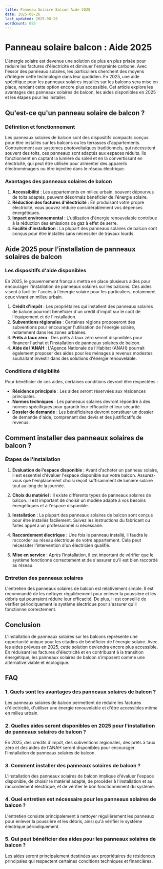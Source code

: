 ```yaml
---
title: Panneau Solaire Balcon Aide 2025
date: 2025-08-26
last_updated: 2025-08-26
wordcount: 885
---
```


# Panneau solaire balcon : Aide 2025

L'énergie solaire est devenue une solution de plus en plus prisée pour réduire les factures d'électricité et diminuer l'empreinte carbone. Avec l'essor des panneaux solaires, les particuliers cherchent des moyens d'intégrer cette technologie dans leur quotidien. En 2025, une aide spécifique pour les panneaux solaires installés sur les balcons sera mise en place, rendant cette option encore plus accessible. Cet article explore les avantages des panneaux solaires de balcon, les aides disponibles en 2025 et les étapes pour les installer.

## Qu'est-ce qu'un panneau solaire de balcon ?

### Définition et fonctionnement

Les panneaux solaires de balcon sont des dispositifs compacts conçus pour être installés sur les balcons ou les terrasses d'appartements. Contrairement aux systèmes photovoltaïques traditionnels, qui nécessitent souvent des toits, ces panneaux sont adaptés aux espaces réduits. Ils fonctionnent en captant la lumière du soleil et en la convertissant en électricité, qui peut être utilisée pour alimenter des appareils électroménagers ou être injectée dans le réseau électrique.

### Avantages des panneaux solaires de balcon

1. **Accessibilité** : Les appartements en milieu urbain, souvent dépourvus de toits adaptés, peuvent désormais bénéficier de l'énergie solaire.
2. **Réduction des factures d'électricité** : En produisant votre propre électricité, vous pouvez réduire considérablement vos dépenses énergétiques.
3. **Impact environnemental** : L'utilisation d'énergie renouvelable contribue à la réduction des émissions de gaz à effet de serre.
4. **Facilité d'installation** : La plupart des panneaux solaires de balcon sont conçus pour être installés sans nécessiter de travaux lourds.

## Aide 2025 pour l'installation de panneaux solaires de balcon

### Les dispositifs d'aide disponibles

En 2025, le gouvernement français mettra en place plusieurs aides pour encourager l'installation de panneaux solaires sur les balcons. Ces aides visent à faciliter l'accès à l'énergie solaire pour les particuliers, notamment ceux vivant en milieu urbain.

1. **Crédit d'impôt** : Les propriétaires qui installent des panneaux solaires de balcon pourront bénéficier d'un crédit d'impôt sur le coût de l'équipement et de l'installation.
2. **Subventions régionales** : Certaines régions proposeront des subventions pour encourager l'utilisation de l'énergie solaire, notamment dans les zones urbaines.
3. **Prêts à taux zéro** : Des prêts à taux zéro seront disponibles pour financer l'achat et l'installation de panneaux solaires de balcon.
4. **Aide de l'ANAH** : L'Agence Nationale de l'Habitat (ANAH) pourrait également proposer des aides pour les ménages à revenus modestes souhaitant investir dans des solutions d'énergie renouvelable.

### Conditions d'éligibilité

Pour bénéficier de ces aides, certaines conditions devront être respectées :

- **Résidence principale** : Les aides seront réservées aux résidences principales.
- **Normes techniques** : Les panneaux solaires devront répondre à des normes spécifiques pour garantir leur efficacité et leur sécurité.
- **Dossier de demande** : Les bénéficiaires devront constituer un dossier de demande d'aide, comprenant des devis et des justificatifs de revenus.

## Comment installer des panneaux solaires de balcon ?

### Étapes de l'installation

1. **Évaluation de l'espace disponible** : Avant d'acheter un panneau solaire, il est essentiel d'évaluer l'espace disponible sur votre balcon. Assurez-vous que l'emplacement choisi reçoit suffisamment de lumière solaire tout au long de la journée.
   
2. **Choix du matériel** : Il existe différents types de panneaux solaires de balcon. Il est important de choisir un modèle adapté à vos besoins énergétiques et à l'espace disponible.

3. **Installation** : La plupart des panneaux solaires de balcon sont conçus pour être installés facilement. Suivez les instructions du fabricant ou faites appel à un professionnel si nécessaire.

4. **Raccordement électrique** : Une fois le panneau installé, il faudra le raccorder au réseau électrique de votre appartement. Cela peut nécessiter l'intervention d'un électricien qualifié.

5. **Mise en service** : Après l'installation, il est important de vérifier que le système fonctionne correctement et de s'assurer qu'il est bien raccordé au réseau.

### Entretien des panneaux solaires

L'entretien des panneaux solaires de balcon est relativement simple. Il est recommandé de les nettoyer régulièrement pour enlever la poussière et les débris qui pourraient réduire leur efficacité. De plus, il est conseillé de vérifier périodiquement le système électrique pour s'assurer qu'il fonctionne correctement.

## Conclusion

L'installation de panneaux solaires sur les balcons représente une opportunité unique pour les citadins de bénéficier de l'énergie solaire. Avec les aides prévues en 2025, cette solution deviendra encore plus accessible. En réduisant les factures d'électricité et en contribuant à la transition énergétique, les panneaux solaires de balcon s'imposent comme une alternative viable et écologique.

## FAQ

### 1. Quels sont les avantages des panneaux solaires de balcon ?

Les panneaux solaires de balcon permettent de réduire les factures d'électricité, d'utiliser une énergie renouvelable et d'être accessibles même en milieu urbain.

### 2. Quelles aides seront disponibles en 2025 pour l'installation de panneaux solaires de balcon ?

En 2025, des crédits d'impôt, des subventions régionales, des prêts à taux zéro et des aides de l'ANAH seront disponibles pour encourager l'installation de panneaux solaires de balcon.

### 3. Comment installer des panneaux solaires de balcon ?

L'installation des panneaux solaires de balcon implique d'évaluer l'espace disponible, de choisir le matériel adapté, de procéder à l'installation et au raccordement électrique, et de vérifier le bon fonctionnement du système.

### 4. Quel entretien est nécessaire pour les panneaux solaires de balcon ?

L'entretien consiste principalement à nettoyer régulièrement les panneaux pour enlever la poussière et les débris, ainsi qu'à vérifier le système électrique périodiquement.

### 5. Qui peut bénéficier des aides pour les panneaux solaires de balcon ?

Les aides seront principalement destinées aux propriétaires de résidences principales qui respectent certaines conditions techniques et financières.